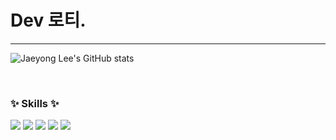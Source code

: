  # Dev 로티.
---------------------------------------

 ![Jaeyong Lee's GitHub stats](https://github-readme-stats.vercel.app/api?username=wodyd202&show_icons=true&theme=radical)

<br/>

### ✨ Skills ✨
<a src="https://img.shields.io/badge/Java-3DDC84?style=flat-square&logo=Java&logoColor=white&color=important"></a>
<img src="https://img.shields.io/badge/Spring-3DDC84?style=flat-square&logo=Spring&logoColor=white&color=success"/>
<img src="https://img.shields.io/badge/Mysql-3DDC84?style=flat-square&logo=Mysql&logoColor=white&color=yellowgreen"/>
<img src="https://img.shields.io/badge/Kafka-3DDC84?style=flat-square&logo=kafka&logoColor=white&color=blue"/>
<img src="https://img.shields.io/badge/Redis-3DDC84?style=flat-square&logo=Redis&logoColor=white&color=red"/>
<img src="https://img.shields.io/badge/javascript-3DDC84?style=flat-square&logo=javascript&logoColor=white&color=yellow"/>
